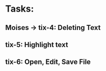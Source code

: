 # Tasks:

## Moises -> tix-4: Deleting Text

## tix-5: Highlight text
## tix-6: Open, Edit, Save File
